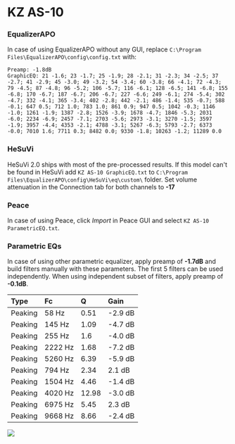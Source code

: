 # KZ AS-10

### EqualizerAPO
In case of using EqualizerAPO without any GUI, replace `C:\Program Files\EqualizerAPO\config\config.txt`
with:
```
Preamp: -1.8dB
GraphicEQ: 21 -1.6; 23 -1.7; 25 -1.9; 28 -2.1; 31 -2.3; 34 -2.5; 37 -2.7; 41 -2.9; 45 -3.0; 49 -3.2; 54 -3.4; 60 -3.8; 66 -4.1; 72 -4.3; 79 -4.5; 87 -4.8; 96 -5.2; 106 -5.7; 116 -6.1; 128 -6.5; 141 -6.8; 155 -6.8; 170 -6.7; 187 -6.7; 206 -6.7; 227 -6.6; 249 -6.1; 274 -5.4; 302 -4.7; 332 -4.1; 365 -3.4; 402 -2.8; 442 -2.1; 486 -1.4; 535 -0.7; 588 -0.1; 647 0.5; 712 1.0; 783 1.0; 861 0.9; 947 0.5; 1042 -0.3; 1146 -1.0; 1261 -1.9; 1387 -2.8; 1526 -3.9; 1678 -4.7; 1846 -5.3; 2031 -6.0; 2234 -6.9; 2457 -7.1; 2703 -5.6; 2973 -3.1; 3270 -1.5; 3597 -1.9; 3957 -4.4; 4353 -2.1; 4788 -3.1; 5267 -6.3; 5793 -2.7; 6373 -0.0; 7010 1.6; 7711 0.3; 8482 0.0; 9330 -1.8; 10263 -1.2; 11289 0.0
```

### HeSuVi
HeSuVi 2.0 ships with most of the pre-processed results. If this model can't be found in HeSuVi add
`KZ AS-10 GraphicEQ.txt` to `C:\Program Files\EqualizerAPO\config\HeSuVi\eq\custom\` folder.
Set volume attenuation in the Connection tab for both channels to **-17**

### Peace
In case of using Peace, click *Import* in Peace GUI and select `KZ AS-10 ParametricEQ.txt`.

### Parametric EQs
In case of using other parametric equalizer, apply preamp of **-1.7dB** and build filters manually
with these parameters. The first 5 filters can be used independently.
When using independent subset of filters, apply preamp of **-0.1dB**.

| Type    | Fc      |     Q | Gain    |
|:--------|:--------|:------|:--------|
| Peaking | 58 Hz   |  0.51 | -2.9 dB |
| Peaking | 145 Hz  |  1.09 | -4.7 dB |
| Peaking | 255 Hz  |  1.6  | -4.0 dB |
| Peaking | 2222 Hz |  1.68 | -7.2 dB |
| Peaking | 5260 Hz |  6.39 | -5.9 dB |
| Peaking | 794 Hz  |  2.34 | 2.1 dB  |
| Peaking | 1504 Hz |  4.46 | -1.4 dB |
| Peaking | 4020 Hz | 12.98 | -3.0 dB |
| Peaking | 6975 Hz |  5.45 | 2.3 dB  |
| Peaking | 9668 Hz |  8.66 | -2.4 dB |

![](https://raw.githubusercontent.com/jaakkopasanen/AutoEq/master/results/rtings/sbaf-serious/KZ%20AS-10/KZ%20AS-10.png)